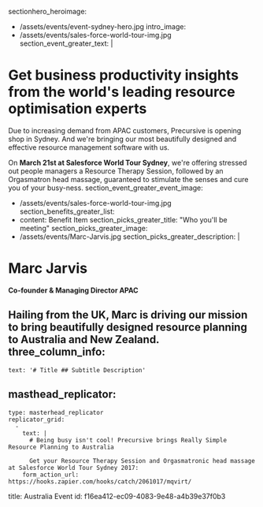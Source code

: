 sectionhero_heroimage:
  - /assets/events/event-sydney-hero.jpg
intro_image:
  - /assets/events/sales-force-world-tour-img.jpg
section_event_greater_text: |
  # Get business productivity insights from the world's leading resource optimisation experts
  
  Due to increasing demand from APAC customers, Precursive is opening shop in Sydney. And we're bringing our most beautifully designed and effective resource management software with us.
  
  On **March 21st at Salesforce World Tour Sydney**, we're offering stressed out people managers a Resource Therapy Session, followed by an Orgasmatron head massage, guaranteed to stimulate the senses and cure you of your busy-ness.
section_event_greater_event_image:
  - /assets/events/sales-force-world-tour-img.jpg
section_benefits_greater_list:
  - 
    content: Benefit Item
section_picks_greater_title: "Who you'll be meeting"
section_picks_greater_image:
  - /assets/events/Marc-Jarvis.jpg
section_picks_greater_description: |
  # Marc Jarvis
  **Co-founder & Managing Director APAC**
  
  Hailing from the UK, Marc is driving our mission to bring beautifully designed resource planning to Australia and New Zealand.
three_column_info:
  - 
    text: '# Title ## Subtitle Description'
masthead_replicator:
  - 
    type: masterhead_replicator
    replicator_grid:
      - 
        text: |
          # Being busy isn't cool! Precursive brings Really Simple Resource Planning to Australia
          
          Get your Resource Therapy Session and Orgasmatronic head massage at Salesforce World Tour Sydney 2017:
        form_action_url: https://hooks.zapier.com/hooks/catch/2061017/mqvirt/
title: Australia Event
id: f16ea412-ec09-4083-9e48-a4b39e37f0b3
